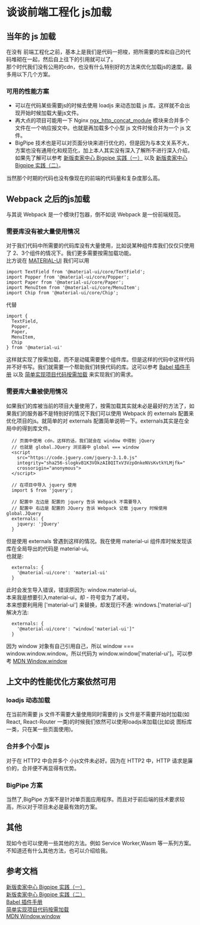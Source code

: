 # 谈谈前端工程化 js加载 

## 当年的 js 加载
在没有 前端工程化之前，基本上是我们是代码一把梭，把所需要的库和自己的代码堆砌在一起，然后自上往下的引用就可以了。  
那个时代我们没有公用的cdn，也没有什么特别好的方法来优化加载js的速度。最多用以下几个方案。

### 可用的性能方案
+ 可以在代码某些需要js的时候去使用 loadjs 来动态加载 js 库。这样就不会出现开始时候加载大量js文件。
+ 再大点的项目可能用一下 Nginx [ngx_http_concat_module](http://tengine.taobao.org/document_cn/http_concat_cn.html) 模块来合并多个文件在一个响应报文中。也就是再加载多个小型 js 文件时候合并为一个 js 文件。
+ BigPipe 技术也是可以对页面分块来进行优化的，但是因为与本文关系不大，方案也没有通用化和规范化，加上本人其实没有深入了解所不进行深入介绍，如果先了解可以参考 [新版卖家中心 Bigpipe 实践（一）](http://taobaofed.org/blog/2015/12/17/seller-bigpipe/) 以及 [新版卖家中心 Bigpipe 实践（二）](http://taobaofed.org/blog/2016/03/25/seller-bigpipe-coding/)。 

当然那个时期的代码也没有像现在的前端的代码量和复杂度那么高。

## Webpack 之后的js加载
与其说 Webpack 是一个模块打包器，倒不如说 Webpack 是一份前端规范。

### 需要库没有被大量使用情况
对于我们代码中所需要的代码库没有大量使用，比如说某种组件库我们仅仅只使用了 2、3个组件的情况下。我们更多需要按需加载功能。    
比方说在 [MATERIAL-UI](https://next.material-ui.com/) 我们可以用
```
import TextField from '@material-ui/core/TextField';
import Popper from '@material-ui/core/Popper';
import Paper from '@material-ui/core/Paper';
import MenuItem from '@material-ui/core/MenuItem';
import Chip from '@material-ui/core/Chip';
```
代替
```
import {
  TextField,
  Popper,
  Paper,
  MenuItem,
  Chip
} from '@material-ui'

```
这样就实现了按需加载，而不是动辄需要整个组件库。但是这样的代码中这样代码并不好书写。我们就需要一个帮助我们转换代码的库。这可以参考 [Babel 插件手册](https://github.com/jamiebuilds/babel-handbook/blob/master/translations/zh-Hans/plugin-handbook.md) 以及 [简单实现项目代码按需加载](https://github.com/airuikun/Weekly-FE-Interview/issues/9) 来实现我们的需求。

### 需要库大量被使用情况

如果我们的库被当前的项目大量使用了，按需加载其实就未必是最好的方法了，如果我们的服务器不是特别好的情况下我们可以使用 Webpack 的 externals 配置来优化项目的js。就简单的对 externals 配置简单说明一下。externals其实是在全局中的得到库文件。
```
  // 页面中使用 cdn，这样的话，我们就会在 window 中得到 jQuery
  // 也就是 global.JQuery 浏览器中 global === window
  <script
    src="https://code.jquery.com/jquery-3.1.0.js"
    integrity="sha256-slogkvB1K3VOkzAI8QITxV3VzpOnkeNVsKvtkYLMjfk="
    crossorigin="anonymous">
  </script>

  // 在项目中导入 jquery 使用
  import $ from 'jquery';

  // 配置中 左边是 配置的 jquery 告诉 Webpack 不需要导入
  // 配置中 右边是 配置的 JQuery 告诉 Webpack 记载 jquery 时候使用 global.JQuery
  externals: {
    jquery: 'jQuery'
  }
```

但是使用 externals 曾遇到这样的情况。我在使用 material-ui 组件库时候发现该库在全局导出的代码是 material-ui。  
也就是:
```
  externals: {
    '@material-ui/core': 'material-ui'
  }
```
此时会发生导入错误，错误原因为: window.material-ui。   
本来我是想要引入material-ui，却 - 符号变为了减号。   
本来想要利用用 ['material-ui'] 来替换，却发现行不通: windows.['material-ui']  
解决方法:
```
  externals: {
    '@material-ui/core': "window['material-ui']"
  }
```
因为 window 对象有自己引用自己，所以 window === window.window.window。所以代码为 window.window['material-ui']。可以参考 [MDN Window.window](https://developer.mozilla.org/zh-CN/docs/Web/API/Window/window)

## 上文中的性能优化方案依然可用
### loadjs 动态加载
在当前所需要 js 文件不需要大量使用同时需要的 js 文件是不需要开始时加载(如 React, React-Router 一类)的时候我们依然可以使用loadjs来加载(比如说 图标库一类，只在某一些页面使用)。   
### 合并多个小型 js
对于在 HTTP2 中合并多个 小js文件未必好。因为在 HTTP2 中，HTTP 请求是廉价的，合并便不再显得有优势。   
### BigPipe 方案
当然了,BigPipe 方案不是针对单页面应用程序。而且对于前后端的技术要求较高，所以对于项目未必是最有效的方案。

## 其他
现如今也可以使用一些其他的方法。例如 Service Worker,Wasm 等一系列方案。不知道还有什么其他方法，也可以介绍给我。


## 参考文档
[新版卖家中心 Bigpipe 实践（一）](http://taobaofed.org/blog/2015/12/17/seller-bigpipe/)   
[新版卖家中心 Bigpipe 实践（二）](http://taobaofed.org/blog/2016/03/25/seller-bigpipe-coding/)   
[Babel 插件手册](https://github.com/jamiebuilds/babel-handbook/blob/master/translations/zh-Hans/plugin-handbook.md)   
[简单实现项目代码按需加载](https://github.com/airuikun/Weekly-FE-Interview/issues/9)   
[MDN Window.window](https://developer.mozilla.org/zh-CN/docs/Web/API/Window/window)